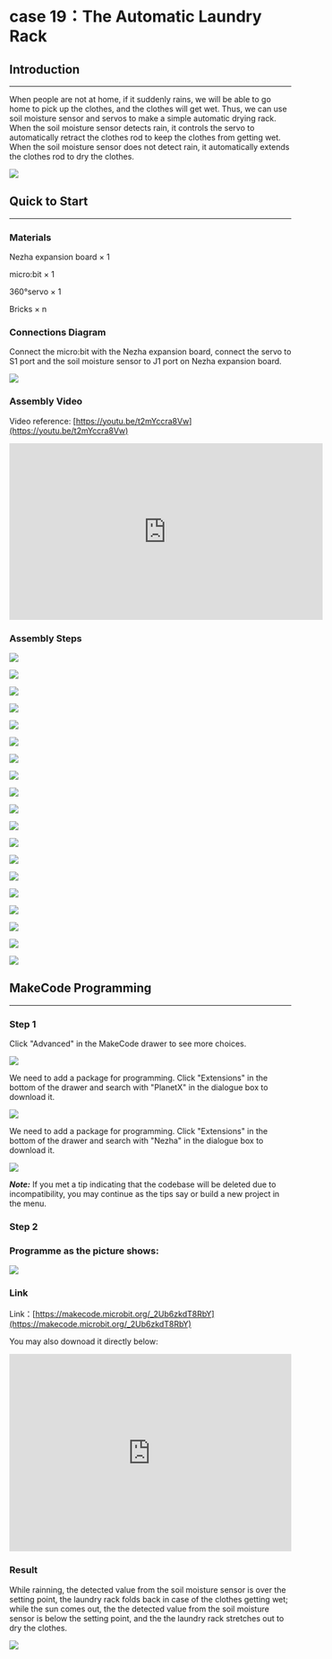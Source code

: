 # case 19：The Automatic Laundry Rack

## Introduction
---
When people are not at home, if it suddenly rains, we will be able to go home to pick up the clothes, and the clothes will get wet. Thus, we can use soil moisture sensor and servos to make a simple automatic drying rack. When the soil moisture sensor detects rain, it controls the servo to automatically retract the clothes rod to keep the clothes from getting wet. When the soil moisture sensor does not detect rain, it automatically extends the clothes rod to dry the clothes.

![](./images/case_19_01.png)

## Quick to Start
---
### Materials 

Nezha expansion board × 1

micro:bit × 1

360°servo × 1

Bricks × n



### Connections Diagram

Connect the micro:bit with the Nezha expansion board, connect the servo to S1 port and the soil moisture sensor to J1 port on Nezha expansion board.


![](./images/case_19_03.png)



### Assembly Video


Video reference: [https://youtu.be/t2mYccra8Vw](https://youtu.be/t2mYccra8Vw)

<iframe width="560" height="315" src="https://www.youtube.com/embed/t2mYccra8Vw" frameborder="0" allow="accelerometer; autoplay; clipboard-write; encrypted-media; gyroscope; picture-in-picture" allowfullscreen></iframe>

### Assembly Steps


![](./images/case_step_19_01.png)

![](./images/case_step_19_02.png)

![](./images/case_step_19_03.png)

![](./images/case_step_19_04.png)

![](./images/case_step_19_05.png)

![](./images/case_step_19_06.png)

![](./images/case_step_19_07.png)

![](./images/case_step_19_08.png)

![](./images/case_step_19_09.png)

![](./images/case_step_19_10.png)

![](./images/case_step_19_11.png)

![](./images/case_step_19_12.png)

![](./images/case_step_19_13.png)

![](./images/case_step_19_14.png)

![](./images/case_step_19_15.png)

![](./images/case_step_19_16.png)

![](./images/case_step_19_17.png)

![](./images/case_step_19_18.png)

![](./images/case_step_19_19.png)




## MakeCode Programming
---


### Step 1
Click "Advanced" in the MakeCode drawer to see more choices. 

![](./images/case_01_10.png)

We need to add a package for programming. Click "Extensions" in the bottom of the drawer and search with "PlanetX" in the dialogue box to download it. 

![](./images/case_01_11.png)



We need to add a package for programming. Click "Extensions" in the bottom of the drawer and search with "Nezha" in the dialogue box to download it. 

![](./images/case_03_09.png)


***Note:*** If you met a tip indicating that the codebase will be deleted due to incompatibility, you may continue as the tips say or build a new project in the menu. 



### Step 2



### Programme as the picture shows: 


![](./images/case_19_15.png)



### Link
Link：[https://makecode.microbit.org/_2Ub6zkdT8RbY](https://makecode.microbit.org/_2Ub6zkdT8RbY)

You may also downoad it directly below: 

<div style="position:relative;height:0;padding-bottom:70%;overflow:hidden;"><iframe style="position:absolute;top:0;left:0;width:100%;height:100%;" src="https://makecode.microbit.org/#pub:_2Ub6zkdT8RbY" frameborder="0" sandbox="allow-popups allow-forms allow-scripts allow-same-origin"></iframe></div>  


### Result
While rainning, the detected value from the soil moisture sensor is over the setting point, the laundry rack folds back in case of the clothes getting wet; while the sun comes out, the the detected value from the soil moisture sensor is below the setting point, and the the laundry rack stretches out to dry the clothes. 

![](./images/case-gif-19.gif)
